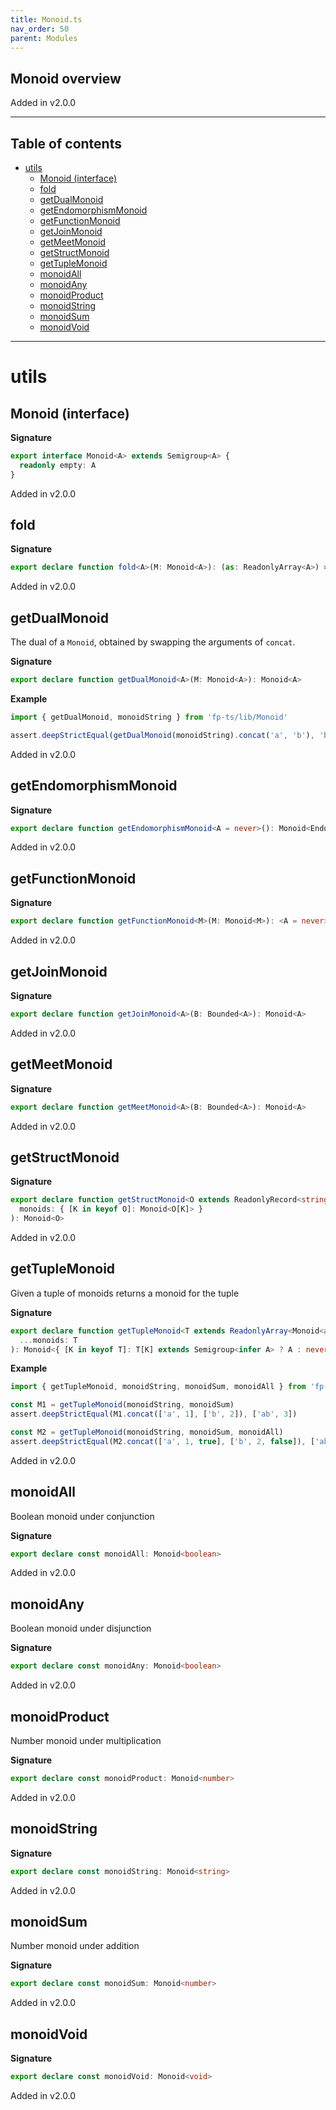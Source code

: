 ```yaml
---
title: Monoid.ts
nav_order: 50
parent: Modules
---
```


## Monoid overview

Added in v2.0.0

---

<h2 class="text-delta">Table of contents</h2>

- [utils](#utils)
  - [Monoid (interface)](#monoid-interface)
  - [fold](#fold)
  - [getDualMonoid](#getdualmonoid)
  - [getEndomorphismMonoid](#getendomorphismmonoid)
  - [getFunctionMonoid](#getfunctionmonoid)
  - [getJoinMonoid](#getjoinmonoid)
  - [getMeetMonoid](#getmeetmonoid)
  - [getStructMonoid](#getstructmonoid)
  - [getTupleMonoid](#gettuplemonoid)
  - [monoidAll](#monoidall)
  - [monoidAny](#monoidany)
  - [monoidProduct](#monoidproduct)
  - [monoidString](#monoidstring)
  - [monoidSum](#monoidsum)
  - [monoidVoid](#monoidvoid)

---

# utils

## Monoid (interface)

**Signature**

```ts
export interface Monoid<A> extends Semigroup<A> {
  readonly empty: A
}
```

Added in v2.0.0

## fold

**Signature**

```ts
export declare function fold<A>(M: Monoid<A>): (as: ReadonlyArray<A>) => A
```

Added in v2.0.0

## getDualMonoid

The dual of a `Monoid`, obtained by swapping the arguments of `concat`.

**Signature**

```ts
export declare function getDualMonoid<A>(M: Monoid<A>): Monoid<A>
```

**Example**

```ts
import { getDualMonoid, monoidString } from 'fp-ts/lib/Monoid'

assert.deepStrictEqual(getDualMonoid(monoidString).concat('a', 'b'), 'ba')
```

Added in v2.0.0

## getEndomorphismMonoid

**Signature**

```ts
export declare function getEndomorphismMonoid<A = never>(): Monoid<Endomorphism<A>>
```

Added in v2.0.0

## getFunctionMonoid

**Signature**

```ts
export declare function getFunctionMonoid<M>(M: Monoid<M>): <A = never>() => Monoid<(a: A) => M>
```

Added in v2.0.0

## getJoinMonoid

**Signature**

```ts
export declare function getJoinMonoid<A>(B: Bounded<A>): Monoid<A>
```

Added in v2.0.0

## getMeetMonoid

**Signature**

```ts
export declare function getMeetMonoid<A>(B: Bounded<A>): Monoid<A>
```

Added in v2.0.0

## getStructMonoid

**Signature**

```ts
export declare function getStructMonoid<O extends ReadonlyRecord<string, any>>(
  monoids: { [K in keyof O]: Monoid<O[K]> }
): Monoid<O>
```

Added in v2.0.0

## getTupleMonoid

Given a tuple of monoids returns a monoid for the tuple

**Signature**

```ts
export declare function getTupleMonoid<T extends ReadonlyArray<Monoid<any>>>(
  ...monoids: T
): Monoid<{ [K in keyof T]: T[K] extends Semigroup<infer A> ? A : never }>
```

**Example**

```ts
import { getTupleMonoid, monoidString, monoidSum, monoidAll } from 'fp-ts/lib/Monoid'

const M1 = getTupleMonoid(monoidString, monoidSum)
assert.deepStrictEqual(M1.concat(['a', 1], ['b', 2]), ['ab', 3])

const M2 = getTupleMonoid(monoidString, monoidSum, monoidAll)
assert.deepStrictEqual(M2.concat(['a', 1, true], ['b', 2, false]), ['ab', 3, false])
```

Added in v2.0.0

## monoidAll

Boolean monoid under conjunction

**Signature**

```ts
export declare const monoidAll: Monoid<boolean>
```

Added in v2.0.0

## monoidAny

Boolean monoid under disjunction

**Signature**

```ts
export declare const monoidAny: Monoid<boolean>
```

Added in v2.0.0

## monoidProduct

Number monoid under multiplication

**Signature**

```ts
export declare const monoidProduct: Monoid<number>
```

Added in v2.0.0

## monoidString

**Signature**

```ts
export declare const monoidString: Monoid<string>
```

Added in v2.0.0

## monoidSum

Number monoid under addition

**Signature**

```ts
export declare const monoidSum: Monoid<number>
```

Added in v2.0.0

## monoidVoid

**Signature**

```ts
export declare const monoidVoid: Monoid<void>
```

Added in v2.0.0
